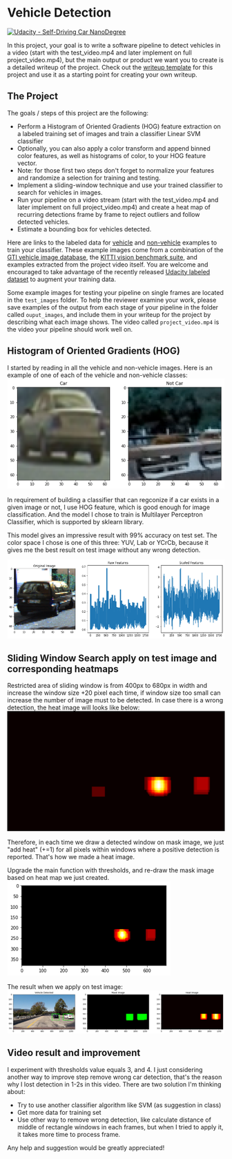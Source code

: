# Vehicle Detection
[![Udacity - Self-Driving Car NanoDegree](https://s3.amazonaws.com/udacity-sdc/github/shield-carnd.svg)](http://www.udacity.com/drive)


In this project, your goal is to write a software pipeline to detect vehicles in a video (start with the test_video.mp4 and later implement on full project_video.mp4), but the main output or product we want you to create is a detailed writeup of the project.  Check out the [writeup template](https://github.com/udacity/CarND-Vehicle-Detection/blob/master/writeup_template.md) for this project and use it as a starting point for creating your own writeup.  

The Project
---

The goals / steps of this project are the following:

* Perform a Histogram of Oriented Gradients (HOG) feature extraction on a labeled training set of images and train a classifier Linear SVM classifier
* Optionally, you can also apply a color transform and append binned color features, as well as histograms of color, to your HOG feature vector. 
* Note: for those first two steps don't forget to normalize your features and randomize a selection for training and testing.
* Implement a sliding-window technique and use your trained classifier to search for vehicles in images.
* Run your pipeline on a video stream (start with the test_video.mp4 and later implement on full project_video.mp4) and create a heat map of recurring detections frame by frame to reject outliers and follow detected vehicles.
* Estimate a bounding box for vehicles detected.

Here are links to the labeled data for [vehicle](https://s3.amazonaws.com/udacity-sdc/Vehicle_Tracking/vehicles.zip) and [non-vehicle](https://s3.amazonaws.com/udacity-sdc/Vehicle_Tracking/non-vehicles.zip) examples to train your classifier.  These example images come from a combination of the [GTI vehicle image database](http://www.gti.ssr.upm.es/data/Vehicle_database.html), the [KITTI vision benchmark suite](http://www.cvlibs.net/datasets/kitti/), and examples extracted from the project video itself.   You are welcome and encouraged to take advantage of the recently released [Udacity labeled dataset](https://github.com/udacity/self-driving-car/tree/master/annotations) to augment your training data.  

Some example images for testing your pipeline on single frames are located in the `test_images` folder.  To help the reviewer examine your work, please save examples of the output from each stage of your pipeline in the folder called `ouput_images`, and include them in your writeup for the project by describing what each image shows.    The video called `project_video.mp4` is the video your pipeline should work well on.  

[image1]: ./sample_dataset.png
[image2]: ./sample_hog.png
[image3]: ./sample_heat.png
[image4]: ./sample_heat_.png
[image5]: ./sample_heat2.png

Histogram of Oriented Gradients (HOG)
---

I started by reading in all the vehicle and non-vehicle images. Here is an example of one of each of the vehicle and non-vehicle classes:
![alt text][image1]


In requirement of building a classifier that can regconize if a car exists in a given image or not, I use HOG feature, which is good enough for image classification. And the model I chose to train is Multilayer Perceptron Classifier, which is supported by sklearn library.

This model gives an impressive result with 99% accuracy on test set. The color space I chose is one of this three: YUV, Lab or YCrCb, because it gives me the best result on test image without any wrong detection.

![alt text][image2]


Sliding Window Search apply on test image and corresponding heatmaps
---
Restricted area of sliding window is from 400px to 680px in width and increase the window size +20 pixel each time, if window size too small can increase the number of image must to be detected. In case there is a wrong detection, the heat image will looks like below:
![alt text][image3]

Therefore, in each time we draw a detected window on mask image, we just "add heat" (+=1) for all pixels within windows where a positive detection is reported. That's how we made a heat image.

Upgrade the main function with thresholds, and re-draw the mask image based on heat map we just created.
![alt text][image4]

The result when we apply on test image:
![alt text][image5]

Video result and improvement
---
I experiment with thresholds value equals 3, and 4. I just considering another way to improve step remove wrong car detection, that's the reason why I lost detection in 1-2s in this video. There are two solution I'm thinking about:

* Try to use another classifier algorithm like SVM (as suggestion in class)
* Get more data for training set
* Use other way to remove wrong detection, like calculate distance of middle of rectangle windows in each frames, but when I tried to apply it, it takes more time to process frame.

Any help and suggestion would be greatly appreciated!


